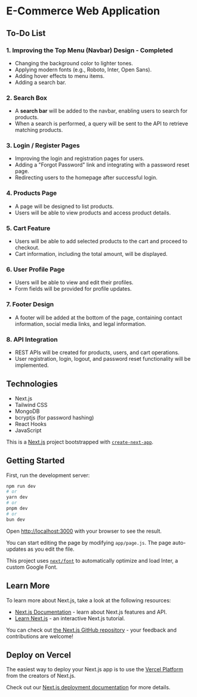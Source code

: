 # E-Commerce Web Application

## To-Do List

### 1. Improving the Top Menu (Navbar) Design - **Completed**

- Changing the background color to lighter tones.
- Applying modern fonts (e.g., Roboto, Inter, Open Sans).
- Adding hover effects to menu items.
- Adding a search bar.

### 2. Search Box

- A **search bar** will be added to the navbar, enabling users to search for products.
- When a search is performed, a query will be sent to the API to retrieve matching products.

### 3. Login / Register Pages

- Improving the login and registration pages for users.
- Adding a "Forgot Password" link and integrating with a password reset page.
- Redirecting users to the homepage after successful login.

### 4. Products Page

- A page will be designed to list products.
- Users will be able to view products and access product details.

### 5. Cart Feature

- Users will be able to add selected products to the cart and proceed to checkout.
- Cart information, including the total amount, will be displayed.

### 6. User Profile Page

- Users will be able to view and edit their profiles.
- Form fields will be provided for profile updates.

### 7. Footer Design

- A footer will be added at the bottom of the page, containing contact information, social media links, and legal information.

### 8. API Integration

- REST APIs will be created for products, users, and cart operations.
- User registration, login, logout, and password reset functionality will be implemented.

## Technologies

- Next.js
- Tailwind CSS
- MongoDB
- bcryptjs (for password hashing)
- React Hooks
- JavaScript

This is a [Next.js](https://nextjs.org/) project bootstrapped with [`create-next-app`](https://github.com/vercel/next.js/tree/canary/packages/create-next-app).

## Getting Started

First, run the development server:

```bash
npm run dev
# or
yarn dev
# or
pnpm dev
# or
bun dev
```

Open [http://localhost:3000](http://localhost:3000) with your browser to see the result.

You can start editing the page by modifying `app/page.js`. The page auto-updates as you edit the file.

This project uses [`next/font`](https://nextjs.org/docs/basic-features/font-optimization) to automatically optimize and load Inter, a custom Google Font.

## Learn More

To learn more about Next.js, take a look at the following resources:

- [Next.js Documentation](https://nextjs.org/docs) - learn about Next.js features and API.
- [Learn Next.js](https://nextjs.org/learn) - an interactive Next.js tutorial.

You can check out [the Next.js GitHub repository](https://github.com/vercel/next.js/) - your feedback and contributions are welcome!

## Deploy on Vercel

The easiest way to deploy your Next.js app is to use the [Vercel Platform](https://vercel.com/new?utm_medium=default-template&filter=next.js&utm_source=create-next-app&utm_campaign=create-next-app-readme) from the creators of Next.js.

Check out our [Next.js deployment documentation](https://nextjs.org/docs/deployment) for more details.
